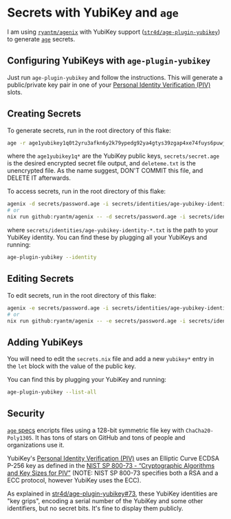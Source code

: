 # Secrets with YubiKey and `age`

I am using [`ryantm/agenix`](https://github.com/ryantm/agenix) with YubiKey support
([`str4d/age-plugin-yubikey`](https://github.com/str4d/age-plugin-yubikey))
to generate [`age`](https://github.com/FiloSottile/age) secrets.

## Configuring YubiKeys with `age-plugin-yubikey`

Just run `age-plugin-yubikey` and follow the instructions.
This will generate a public/private key pair in one of your
[Personal Identity Verification (PIV)](https://www.yubico.com/authentication-standards/smart-card/) slots.

## Creating Secrets

To generate secrets, run in the root directory of this flake:

```bash
age -r age1yubikey1q0t2yru3afkn6y2k79ypedg92ya4gtys39zgap4xe74fuys6puwjkd3nuuq -r age1yubikey1qf85namdsrxlvqvlgxrzcsefxnyem56jenkycxy7du87medwwsp35t3958e -o secrets/password.age deleteme.txt
```

where the `age1yubikey1q*` are the YubiKey public keys,
`secrets/secret.age` is the desired encrypted secret file output,
and `deleteme.txt` is the unencrypted file.
As the name suggest, DON'T COMMIT this file, and DELETE IT afterwards.

To access secrets, run in the root directory of this flake:

```bash
agenix -d secrets/password.age -i secrets/identities/age-yubikey-identity-*.txt
# or
nix run github:ryantm/agenix -- -d secrets/password.age -i secrets/identities/age-yubikey-identity-*.txt
```

where `secrets/identities/age-yubikey-identity-*.txt` is the path to your YubiKey identity.
You can find these by plugging all your YubiKeys and running:

```bash
age-plugin-yubikey --identity
```

## Editing Secrets


To edit secrets, run in the root directory of this flake:

```bash
agenix -e secrets/password.age -i secrets/identities/age-yubikey-identity-*.txt
# or
nix run github:ryantm/agenix -- -e secrets/password.age -i secrets/identities/age-yubikey-identity-*.txt
```

## Adding YubiKeys

You will need to edit the `secrets.nix` file and add a new `yubikey*`
entry in the `let` block with the value of the public key.

You can find this by plugging your YubiKey and running:

```bash
age-plugin-yubikey --list-all
```

## Security

[`age` specs](https://github.com/C2SP/C2SP/blob/main/age.md) encripts files using
a 128-bit symmetric file key with `ChaCha20-Poly1305`.
It has tons of stars on GitHub and tons of people and organizations use it. 

YubiKey's [Personal Identity Verification (PIV)](https://www.yubico.com/authentication-standards/smart-card/)
uses an Elliptic Curve ECDSA P-256 key as defined in the
[NIST SP 800-73 - “Cryptographic Algorithms and Key Sizes for PIV”](https://csrc.nist.gov/pubs/sp/800/73/final)
(NOTE: NIST SP 800-73 specifies both a RSA and a ECC protocol, however YubiKey uses the ECC).

As explained in [str4d/age-plugin-yubikey#73](https://github.com/str4d/age-plugin-yubikey/issues/73),
these YubiKey identities are "key grips",
encoding a serial number of the YubiKey and some other identifiers,
but no secret bits.
It's fine to display them publicly.

